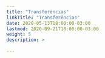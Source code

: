 ```yaml
---
title: "Transferências"
linkTitle: "Transferências"
date: 2020-05-13T18:00:00-03:00
lastmod: 2020-09-21T18:00:00-03:00
weight: 5
description: >
      
---
```

